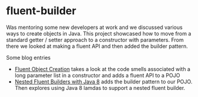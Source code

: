 # fluent-builder

Was mentoring some new developers at work and we discussed various ways to create objects in Java.
This project showcased how to move from a standard getter / setter approach to a constructor with parameters.
From there we looked at making a fluent API and then added the builder pattern.

Some blog entries
* [Fluent Object Creation](https://theagilejedi.wordpress.com/2016/10/10/fluent-object-creation/
 "Fluent Object Creation") takes a look at the code smells associated with a long parameter list in a constructor and adds a fluent API to a POJO
* [Nested Fluent Builders with Java 8](https://theagilejedi.wordpress.com/2016/10/21/nested-fluent-builders-with-java-8/
 "Nested Fluent Builders with Java 8") adds the builder pattern to our POJO. Then explores using Java 8 lamdas to support a nested fluent builder.
 
 
